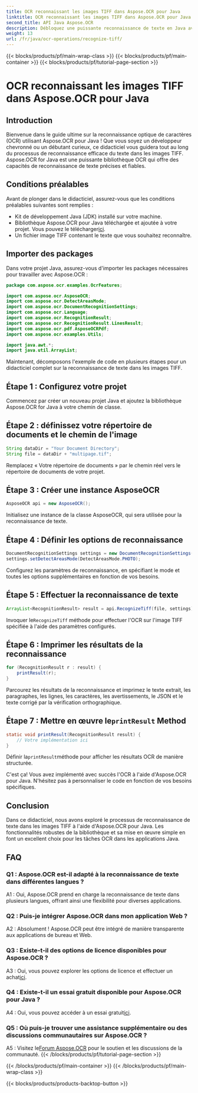 ```yaml
---
title: OCR reconnaissant les images TIFF dans Aspose.OCR pour Java
linktitle: OCR reconnaissant les images TIFF dans Aspose.OCR pour Java
second_title: API Java Aspose.OCR
description: Débloquez une puissante reconnaissance de texte en Java avec Aspose.OCR. Reconnaissez sans effort le texte des images TIFF. Téléchargez-le maintenant pour une expérience OCR fluide.
weight: 13
url: /fr/java/ocr-operations/recognize-tiff/
---
```


{{< blocks/products/pf/main-wrap-class >}}
{{< blocks/products/pf/main-container >}}
{{< blocks/products/pf/tutorial-page-section >}}

# OCR reconnaissant les images TIFF dans Aspose.OCR pour Java

## Introduction

Bienvenue dans le guide ultime sur la reconnaissance optique de caractères (OCR) utilisant Aspose.OCR pour Java ! Que vous soyez un développeur chevronné ou un débutant curieux, ce didacticiel vous guidera tout au long du processus de reconnaissance efficace du texte dans les images TIFF. Aspose.OCR for Java est une puissante bibliothèque OCR qui offre des capacités de reconnaissance de texte précises et fiables.

## Conditions préalables

Avant de plonger dans le didacticiel, assurez-vous que les conditions préalables suivantes sont remplies :

- Kit de développement Java (JDK) installé sur votre machine.
-  Bibliothèque Aspose.OCR pour Java téléchargée et ajoutée à votre projet. Vous pouvez le télécharger[ici](https://releases.aspose.com/ocr/java/).
- Un fichier image TIFF contenant le texte que vous souhaitez reconnaître.

## Importer des packages

Dans votre projet Java, assurez-vous d'importer les packages nécessaires pour travailler avec Aspose.OCR :

```java
package com.aspose.ocr.examples.OcrFeatures;

import com.aspose.ocr.AsposeOCR;
import com.aspose.ocr.DetectAreasMode;
import com.aspose.ocr.DocumentRecognitionSettings;
import com.aspose.ocr.Language;
import com.aspose.ocr.RecognitionResult;
import com.aspose.ocr.RecognitionResult.LinesResult;
import com.aspose.ocr.pdf.AsposeOCRPdf;
import com.aspose.ocr.examples.Utils;

import java.awt.*;
import java.util.ArrayList;
```

Maintenant, décomposons l'exemple de code en plusieurs étapes pour un didacticiel complet sur la reconnaissance de texte dans les images TIFF.

## Étape 1 : Configurez votre projet

Commencez par créer un nouveau projet Java et ajoutez la bibliothèque Aspose.OCR for Java à votre chemin de classe.

## Étape 2 : définissez votre répertoire de documents et le chemin de l'image

```java
String dataDir = "Your Document Directory";
String file = dataDir + "multipage.tif";
```

Remplacez « Votre répertoire de documents » par le chemin réel vers le répertoire de documents de votre projet.

## Étape 3 : Créer une instance AsposeOCR

```java
AsposeOCR api = new AsposeOCR();
```

Initialisez une instance de la classe AsposeOCR, qui sera utilisée pour la reconnaissance de texte.

## Étape 4 : Définir les options de reconnaissance

```java
DocumentRecognitionSettings settings = new DocumentRecognitionSettings(2);
settings.setDetectAreasMode(DetectAreasMode.PHOTO);
```

Configurez les paramètres de reconnaissance, en spécifiant le mode et toutes les options supplémentaires en fonction de vos besoins.

## Étape 5 : Effectuer la reconnaissance de texte

```java
ArrayList<RecognitionResult> result = api.RecognizeTiff(file, settings);
```

 Invoquer le`RecognizeTiff` méthode pour effectuer l'OCR sur l'image TIFF spécifiée à l'aide des paramètres configurés.

## Étape 6 : Imprimer les résultats de la reconnaissance

```java
for (RecognitionResult r : result) {
    printResult(r);
}
```

Parcourez les résultats de la reconnaissance et imprimez le texte extrait, les paragraphes, les lignes, les caractères, les avertissements, le JSON et le texte corrigé par la vérification orthographique.

##  Étape 7 : Mettre en œuvre le`printResult` Method

```java
static void printResult(RecognitionResult result) {
    // Votre implémentation ici
}
```

 Définir la`printResult`méthode pour afficher les résultats OCR de manière structurée.

C'est ça! Vous avez implémenté avec succès l'OCR à l'aide d'Aspose.OCR pour Java. N'hésitez pas à personnaliser le code en fonction de vos besoins spécifiques.

## Conclusion

Dans ce didacticiel, nous avons exploré le processus de reconnaissance de texte dans les images TIFF à l'aide d'Aspose.OCR pour Java. Les fonctionnalités robustes de la bibliothèque et sa mise en œuvre simple en font un excellent choix pour les tâches OCR dans les applications Java.

## FAQ

### Q1 : Aspose.OCR est-il adapté à la reconnaissance de texte dans différentes langues ?

A1 : Oui, Aspose.OCR prend en charge la reconnaissance de texte dans plusieurs langues, offrant ainsi une flexibilité pour diverses applications.

### Q2 : Puis-je intégrer Aspose.OCR dans mon application Web ?

A2 : Absolument ! Aspose.OCR peut être intégré de manière transparente aux applications de bureau et Web.

### Q3 : Existe-t-il des options de licence disponibles pour Aspose.OCR ?

 A3 : Oui, vous pouvez explorer les options de licence et effectuer un achat[ici](https://purchase.aspose.com/buy).

### Q4 : Existe-t-il un essai gratuit disponible pour Aspose.OCR pour Java ?

A4 : Oui, vous pouvez accéder à un essai gratuit[ici](https://releases.aspose.com/).

### Q5 : Où puis-je trouver une assistance supplémentaire ou des discussions communautaires sur Aspose.OCR ?

 A5 : Visitez le[Forum Aspose.OCR](https://forum.aspose.com/c/ocr/16) pour le soutien et les discussions de la communauté.
{{< /blocks/products/pf/tutorial-page-section >}}

{{< /blocks/products/pf/main-container >}}
{{< /blocks/products/pf/main-wrap-class >}}

{{< blocks/products/products-backtop-button >}}
